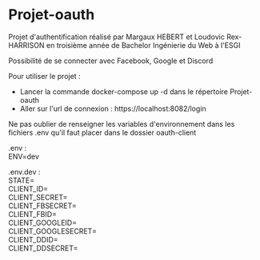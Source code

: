 # Projet-oauth
Projet d'authentification réalisé par Margaux HEBERT et Loudovic Rex-HARRISON en troisième année de Bachelor Ingénierie du Web à l'ESGI 

Possibilité de se connecter avec Facebook, Google et Discord

Pour utiliser le projet :
- Lancer la commande docker-compose up -d dans le répertoire Projet-oauth
- Aller sur l'url de connexion : https://localhost:8082/login

Ne pas oublier de renseigner les variables d'environnement dans les fichiers .env qu'il faut placer dans le dossier oauth-client

.env :  
ENV=dev

.env.dev :  
STATE=  
CLIENT_ID=  
CLIENT_SECRET=  
CLIENT_FBSECRET=  
CLIENT_FBID=  
CLIENT_GOOGLEID=  
CLIENT_GOOGLESECRET=  
CLIENT_DDID=  
CLIENT_DDSECRET=  
